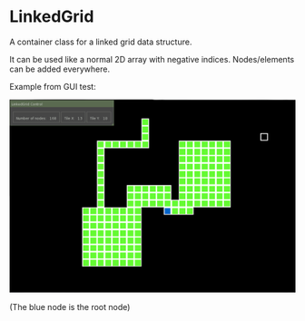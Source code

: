 # LinkedGrid
A container class for a linked grid data structure.

It can be used like a normal 2D array with negative indices. Nodes/elements can be added everywhere.

Example from GUI test:

![](res/example.PNG)

(The blue node is the root node)
